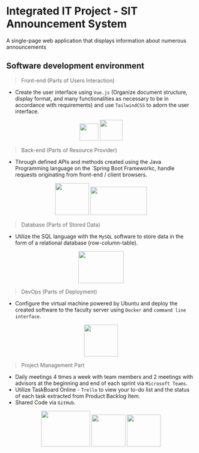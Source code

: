# Integrated IT Project - SIT Announcement System
A single-page web application that displays information about numerous announcements

## Software development environment

> Front-end (Parts of Users Interaction)
- Create the user interface using `Vue.js` (Organize document structure, display format, and many functionalities as necessary to be in accordance with requirements) and use `TailwindCSS` to adorn the user interface.

<div align="center">
<img src="https://static-00.iconduck.com/assets.00/vue-js-icon-2048x1766-btrgkrhi.png" width="50" height="45"> 
<img src="https://velog.velcdn.com/images/diso592/post/8c07ebac-2637-48b8-ae55-41915e2e30bf/image.png" width="60" height="55">
</div>

> Back-end (Parts of Resource Provider)
- Through defined APIs and methods created using the Java Programming language on the `Spring Boot Frameworkc, handle requests originating from front-end / client browsers.
<div align="center">
<img src="https://static.vecteezy.com/system/resources/previews/022/101/050/original/java-logo-transparent-free-png.png" width="90" height="85"> 
<img src="https://miro.medium.com/v2/resize:fit:700/0*iD7UPcCzaDrqadk9.png" width="150" height="75">
</div>

> Database (Parts of Stored Data)
- Utilize the SQL language with the `MySQL` software to store data in the form of a relational database (row-column-table).
<div align="center">
<img src="https://aety.io/wp-content/uploads/2016/11/mysql-logo.png" width="120" height="85"> 
</div>

> DevOps (Parts of Deployment)
- Configure the virtual machine powered by Ubuntu and deploy the created software to the faculty server using `Docker` and `command line interface`.
<div align="center">
<img src="https://images.crunchbase.com/image/upload/c_lpad,f_auto,q_auto:eco,dpr_1/ywjqppks5ffcnbfjuttq" width="90" height="85"> 
</div>

> Project Management Part
- Daily meetings 4 times a week with team members and 2 meetings with advisors at the beginning and end of each sprint via `Microsoft Teams`.
- Utilize TaskBoard Online - `Trello` to view your to-do list and the status of each task extracted from Product Backlog Item.
- Shared Code via `GitHub`.
<div align="center">
<img src="https://download.logo.wine/logo/Microsoft_Teams/Microsoft_Teams-Logo.wine.png" width="130" height="95"> 
  <img src="https://cdn.icon-icons.com/icons2/3041/PNG/512/trello_logo_icon_189227.png" width="90" height="85"> 
  <img src="https://static-00.iconduck.com/assets.00/github-icon-2048x1988-jzvzcf2t.png" width="90" height="85"> 
</div>

